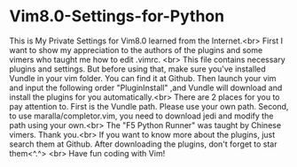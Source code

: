 # Vim8.0-Settings-for-Python
  This is My Private Settings for Vim8.0 learned from the Internet.\<br>
  First I want to show my appreciation to the authors of the plugins and some vimers who taught me how to edit .vimrc. \<br>
  This file contains necessary plugins and settings. But before using that, make sure you've installed Vundle in your vim folder. You can find it at Github. Then launch your vim and input the following order "PluginInstall" ,and Vundle will download and install the plugins for you automatically.\<br>
  There are 2 places for you to pay attention to. First is the Vundle path. Please use your own path. Second, to use maralla/completor.vim, you need to download jedi and modify the path using your own.\<br>
  The "F5 Python Runner" was taught by Chinese vimers. Thank you.\<br>
  If you want to know more about the plugins, just search them at Github. After downloading the plugins, don't forget to star them<^.^> \<br>
  Have fun coding with Vim!
